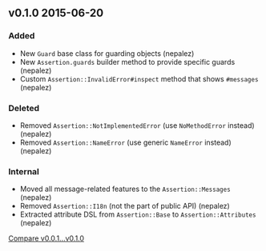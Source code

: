 ## v0.1.0 2015-06-20

### Added

* New `Guard` base class for guarding objects (nepalez)
* New `Assertion.guards` builder method to provide specific guards (nepalez)
* Custom `Assertion::InvalidError#inspect` method that shows `#messages` (nepalez)

### Deleted

* Removed `Assertion::NotImplementedError` (use `NoMethodError` instead) (nepalez)
* Removed `Assertion::NameError` (use generic `NameError` instead) (nepalez)

### Internal

* Moved all message-related features to the `Assertion::Messages` (nepalez)
* Removed `Assertion::I18n` (not the part of public API) (nepalez)
* Extracted attribute DSL from `Assertion::Base` to `Assertion::Attributes` (nepalez)

[Compare v0.0.1...v0.1.0](https://github.com/nepalez/assertion/compare/v0.0.1...v0.1.0)
